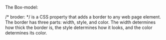 The Box-model:

  /* broder: */ is a CSS property that adds a border to any web page element. The border has three parts: width, style, and color. The width determines how thick the border is, the style determines how it looks, and the color determines its color.
